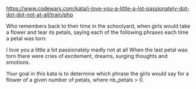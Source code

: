 https://www.codewars.com/kata/i-love-you-a-little-a-lot-passionately-dot-dot-dot-not-at-all/train/php

Who remembers back to their time in the schoolyard, when girls would take a flower and tear its petals,
saying each of the following phrases each time a petal was torn:

I love you
a little
a lot
passionately
madly
not at all
When the last petal was torn there were cries of excitement, dreams, surging thoughts and emotions.

Your goal in this kata is to determine which phrase the girls would say for a flower of a given number of petals, where nb_petals > 0.
